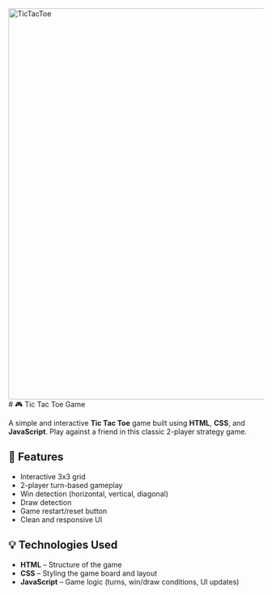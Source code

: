<img width="1386" height="773" alt="TicTacToe" src="https://github.com/user-attachments/assets/55be7415-1e2c-476d-916f-e79ec77b6294" />
# 🎮 Tic Tac Toe Game

A simple and interactive **Tic Tac Toe** game built using **HTML**, **CSS**, and **JavaScript**. Play against a friend in this classic 2-player strategy game.

## 📝 Features

- Interactive 3x3 grid
- 2-player turn-based gameplay
- Win detection (horizontal, vertical, diagonal)
- Draw detection
- Game restart/reset button
- Clean and responsive UI

## 💡 Technologies Used

- **HTML** – Structure of the game
- **CSS** – Styling the game board and layout
- **JavaScript** – Game logic (turns, win/draw conditions, UI updates)


